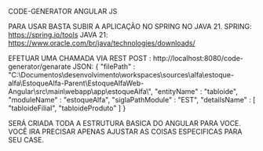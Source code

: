 CODE-GENERATOR ANGULAR JS 

PARA USAR BASTA SUBIR A APLICAÇÃO NO SPRING NO JAVA 21.
    SPRING: https://spring.io/tools
    JAVA 21: https://www.oracle.com/br/java/technologies/downloads/

EFETUAR UMA CHAMADA VIA REST POST : http://localhost:8080/code-generator/genarate
JSON:
{
    "filePath" : "C:\\Documentos\\desenvolvimento\\workspaces\\sources\\alfa\\estoque-alfa\\EstoqueAlfa-Parent\\EstoqueAlfaWeb-Angular\\src\\main\\webapp\\app\\estoqueAlfa\\",
    "entityName" : "tabloide",
    "moduleName" : "estoqueAlfa",
    "siglaPathModule" : "EST",
    "detailsName" : [
        "tabloideFilial",
        "tabloideProduto"
    ]
}

SERÁ CRIADA TODA A ESTRUTURA BASICA DO ANGULAR PARA VOCE. VOCÊ IRA PRECISAR APENAS AJUSTAR AS COISAS ESPECIFICAS PARA SEU CASE.
